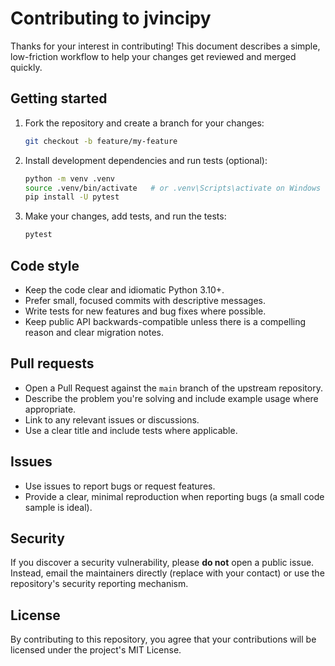 # Contributing to jvincipy

Thanks for your interest in contributing! This document describes a simple, low-friction workflow to help your changes get reviewed and merged quickly.

## Getting started

1. Fork the repository and create a branch for your changes:
   ```bash
   git checkout -b feature/my-feature
   ```
2. Install development dependencies and run tests (optional):
   ```bash
   python -m venv .venv
   source .venv/bin/activate   # or .venv\Scripts\activate on Windows
   pip install -U pytest
   ```
3. Make your changes, add tests, and run the tests:
   ```bash
   pytest
   ```

## Code style

- Keep the code clear and idiomatic Python 3.10+.
- Prefer small, focused commits with descriptive messages.
- Write tests for new features and bug fixes where possible.
- Keep public API backwards-compatible unless there is a compelling reason and clear migration notes.

## Pull requests

- Open a Pull Request against the `main` branch of the upstream repository.
- Describe the problem you're solving and include example usage where appropriate.
- Link to any relevant issues or discussions.
- Use a clear title and include tests where applicable.

## Issues

- Use issues to report bugs or request features.
- Provide a clear, minimal reproduction when reporting bugs (a small code sample is ideal).

## Security

If you discover a security vulnerability, please **do not** open a public issue. Instead, email the maintainers directly (replace with your contact) or use the repository's security reporting mechanism.

## License

By contributing to this repository, you agree that your contributions will be licensed under the project's MIT License.

